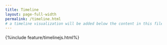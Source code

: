 ```yaml
---
title: Timeline
layout: page-full-width
permalink: /timeline.html
# a timeline visualization will be added below the content in this file
---
```


{%include feature/timelinejs.html%}
